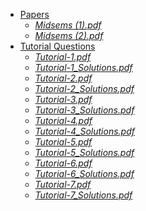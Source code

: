 - [Papers](Papers)
    - [_Midsems (1).pdf_](Papers\Midsems%20(1).pdf)
    - [_Midsems (2).pdf_](Papers\Midsems%20(2).pdf)
- [Tutorial Questions](Tutorial%20Questions)
    - [_Tutorial-1.pdf_](Tutorial%20Questions\Tutorial-1.pdf)
    - [_Tutorial-1_Solutions.pdf_](Tutorial%20Questions\Tutorial-1_Solutions.pdf)
    - [_Tutorial-2.pdf_](Tutorial%20Questions\Tutorial-2.pdf)
    - [_Tutorial-2_Solutions.pdf_](Tutorial%20Questions\Tutorial-2_Solutions.pdf)
    - [_Tutorial-3.pdf_](Tutorial%20Questions\Tutorial-3.pdf)
    - [_Tutorial-3_Solutions.pdf_](Tutorial%20Questions\Tutorial-3_Solutions.pdf)
    - [_Tutorial-4.pdf_](Tutorial%20Questions\Tutorial-4.pdf)
    - [_Tutorial-4_Solutions.pdf_](Tutorial%20Questions\Tutorial-4_Solutions.pdf)
    - [_Tutorial-5.pdf_](Tutorial%20Questions\Tutorial-5.pdf)
    - [_Tutorial-5_Solutions.pdf_](Tutorial%20Questions\Tutorial-5_Solutions.pdf)
    - [_Tutorial-6.pdf_](Tutorial%20Questions\Tutorial-6.pdf)
    - [_Tutorial-6_Solutions.pdf_](Tutorial%20Questions\Tutorial-6_Solutions.pdf)
    - [_Tutorial-7.pdf_](Tutorial%20Questions\Tutorial-7.pdf)
    - [_Tutorial-7_Solutions.pdf_](Tutorial%20Questions\Tutorial-7_Solutions.pdf)
